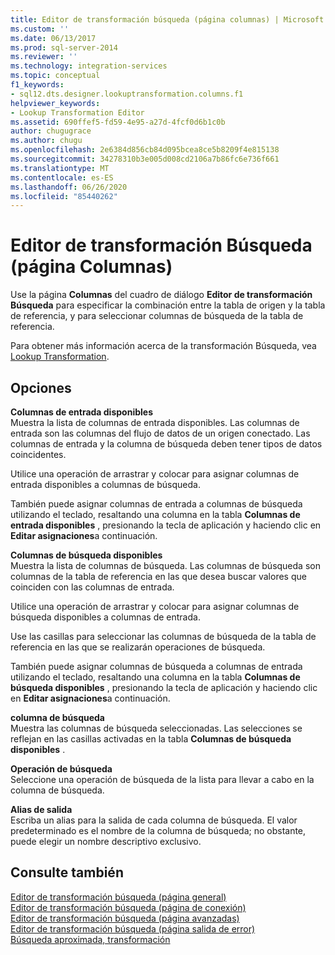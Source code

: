 ```yaml
---
title: Editor de transformación búsqueda (página columnas) | Microsoft Docs
ms.custom: ''
ms.date: 06/13/2017
ms.prod: sql-server-2014
ms.reviewer: ''
ms.technology: integration-services
ms.topic: conceptual
f1_keywords:
- sql12.dts.designer.lookuptransformation.columns.f1
helpviewer_keywords:
- Lookup Transformation Editor
ms.assetid: 690ffef5-fd59-4e95-a27d-4fcf0d6b1c0b
author: chugugrace
ms.author: chugu
ms.openlocfilehash: 2e6384d856cb84d095bcea8ce5b8209f4e815138
ms.sourcegitcommit: 34278310b3e005d008cd2106a7b86fc6e736f661
ms.translationtype: MT
ms.contentlocale: es-ES
ms.lasthandoff: 06/26/2020
ms.locfileid: "85440262"
---
```

# <a name="lookup-transformation-editor-columns-page"></a>Editor de transformación Búsqueda (página Columnas)
  Use la página **Columnas** del cuadro de diálogo **Editor de transformación Búsqueda** para especificar la combinación entre la tabla de origen y la tabla de referencia, y para seleccionar columnas de búsqueda de la tabla de referencia.  
  
 Para obtener más información acerca de la transformación Búsqueda, vea [Lookup Transformation](data-flow/transformations/lookup-transformation.md).  
  
## <a name="options"></a>Opciones  
 **Columnas de entrada disponibles**  
 Muestra la lista de columnas de entrada disponibles. Las columnas de entrada son las columnas del flujo de datos de un origen conectado. Las columnas de entrada y la columna de búsqueda deben tener tipos de datos coincidentes.  
  
 Utilice una operación de arrastrar y colocar para asignar columnas de entrada disponibles a columnas de búsqueda.  
  
 También puede asignar columnas de entrada a columnas de búsqueda utilizando el teclado, resaltando una columna en la tabla **Columnas de entrada disponibles** , presionando la tecla de aplicación y haciendo clic en **Editar asignaciones**a continuación.  
  
 **Columnas de búsqueda disponibles**  
 Muestra la lista de columnas de búsqueda. Las columnas de búsqueda son columnas de la tabla de referencia en las que desea buscar valores que coinciden con las columnas de entrada.  
  
 Utilice una operación de arrastrar y colocar para asignar columnas de búsqueda disponibles a columnas de entrada.  
  
 Use las casillas para seleccionar las columnas de búsqueda de la tabla de referencia en las que se realizarán operaciones de búsqueda.  
  
 También puede asignar columnas de búsqueda a columnas de entrada utilizando el teclado, resaltando una columna en la tabla **Columnas de búsqueda disponibles** , presionando la tecla de aplicación y haciendo clic en **Editar asignaciones**a continuación.  
  
 **columna de búsqueda**  
 Muestra las columnas de búsqueda seleccionadas. Las selecciones se reflejan en las casillas activadas en la tabla **Columnas de búsqueda disponibles** .  
  
 **Operación de búsqueda**  
 Seleccione una operación de búsqueda de la lista para llevar a cabo en la columna de búsqueda.  
  
 **Alias de salida**  
 Escriba un alias para la salida de cada columna de búsqueda. El valor predeterminado es el nombre de la columna de búsqueda; no obstante, puede elegir un nombre descriptivo exclusivo.  
  
## <a name="see-also"></a>Consulte también  
 [Editor de transformación búsqueda &#40;página general&#41;](general-page-of-integration-services-designers-options.md)   
 [Editor de transformación búsqueda &#40;página de conexión&#41;](../../2014/integration-services/lookup-transformation-editor-connection-page.md)   
 [Editor de transformación búsqueda &#40;página avanzadas&#41;](../../2014/integration-services/lookup-transformation-editor-advanced-page.md)   
 [Editor de transformación búsqueda &#40;página salida de error&#41;](../../2014/integration-services/lookup-transformation-editor-error-output-page.md)   
 [Búsqueda aproximada, transformación](data-flow/transformations/fuzzy-lookup-transformation.md)  
  
  
